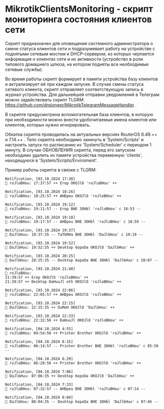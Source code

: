 # MikrotikClientsMonitoring - скрипт мониторинга состояния клиентов сети 
Скрипт предназначен для оповещения системного администратора о смене статуса клиентов сети и подразумевает работу на устройстве с поднятыми сетевым мостом и DHCP-сервером, из которых черпается информация о клиентах сети и их активности (устройство в роли типового домашнего шлюза, на котором подняты все необходимые сетевые службы).

Во время работы скрипт формирует в памяти устройства базу клиентов и актуализирует её при каждом запуске. В случае смены статуса сетевого клиента, скрипт отправляет соответствующую запись в журнал устройства. Для дальнейшей отправки уведомлений в Телеграм можно задействовать скрипт TLGRM: https://github.com/drpioneer/MikrotikTelegramMessageHandler .

В скрипте предусмотрена вспомогательная база клиентов, в которую при необходимости можно внести удобочитаемые имена клиентов или клиентов, которых нужно игнорировать.

Обкатка скрипта проводилась на актуальных версиях RouterOS 6.49.++ и 7.14.++ . Тело скрипта необходимо закинуть в 'System/Scripts' и настроить запуск по расписанию из 'System/Scheduler' с периодом 1 минуту. В случае ОБНОВЛЕНИЯ скрипта, перед его запуском необходимо удалить из памяти устройства переменную 'clients', находящуюся в 'System/Scripts/Enviroment'.

Пример работы скрипта в связке с TLGRM:
```
Notification, [03.10.2024 17:38]
🍒 roJloBHou: 17:37:57 ++ Erop OKOJlO 'roJloBHou' ++

Notification, [03.10.2024 18:26]
🍒 roJloBHou: 18:25:57 ++ AHDpeu OKOJlO 'roJloBHou' ++

Notification, [03.10.2024 19:12]
🍒 roJloBHou: 19:11:57 -- Erop BHE 3OHbl 'roJloBHou' c 18:53 --

Notification, [03.10.2024 19:18]
🍒 roJloBHou: 19:17:57 -- AHDpeu BHE 3OHbl 'roJloBHou' c 18:59 --

Notification, [03.10.2024 19:37]
🍒 DaJlbHuu: 19:37:35 -- TaTbRHa BHE 3OHbl 'DaJlbHuu' c 19:19 --

Notification, [03.10.2024 19:52]
🍒 DaJlbHuu: 19:52:35 ++ Desktop 6opoDa OKOJlO 'DaJlbHuu' ++

Notification, [03.10.2024 20:25]
🍒 DaJlbHuu: 20:25:35 -- Desktop 6opoDa BHE 3OHbl 'DaJlbHuu' c 20:07 --

Notification, [03.10.2024 21:40]
🍒 roJloBHou:
21:39:57 ++ Erop OKOJlO 'roJloBHou' ++
21:39:57 ++ Desktop DaHuuJl eth OKOJlO 'roJloBHou' ++

Notification, [03.10.2024 22:06]
🍒 roJloBHou: 22:05:57 ++ AHDpeu OKOJlO 'roJloBHou' ++

Notification, [03.10.2024 22:15]
🍒 DaJlbHuu: 22:15:35 ++ DuMoH OKOJlO 'DaJlbHuu' ++

Notification, [03.10.2024 22:33]
🍒 roJloBHou: 22:32:56 ++ DaHuuJl OKOJlO 'roJloBHou' ++

Notification, [04.10.2024 4:55]
🍒 roJloBHou: 04:54:56 ++ Printer Brother OKOJlO 'roJloBHou' ++

Notification, [04.10.2024 6:15]
🍒 roJloBHou: 06:14:57 -- Printer Brother BHE 3OHbl 'roJloBHou' c 05:56 --

Notification, [04.10.2024 6:29]
🍒 roJloBHou: 06:28:56 ++ Printer Brother OKOJlO 'roJloBHou' ++

Notification, [04.10.2024 7:06]
🍒 DaJlbHuu: 07:06:35 ++ Desktop 6opoDa OKOJlO 'DaJlbHuu' ++

Notification, [04.10.2024 7:33]
🍒 roJloBHou: 07:32:57 -- AHDpeu BHE 3OHbl 'roJloBHou' c 07:14 --

Notification, [04.10.2024 8:04]
🍒 DaJlbHuu: 08:04:35 -- Desktop 6opoDa BHE 3OHbl 'DaJlbHuu' c 07:46 --
```
